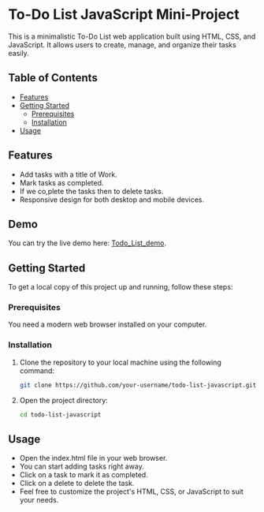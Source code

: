 # To-Do List JavaScript Mini-Project

This is a minimalistic To-Do List web application built using HTML, CSS, and JavaScript. It allows users to create, manage, and organize their tasks easily.

## Table of Contents

- [Features](#features)
- [Getting Started](#getting-started)
  - [Prerequisites](#prerequisites)
  - [Installation](#installation)
- [Usage](#usage)

## Features

- Add tasks with a title of Work.
- Mark tasks as completed.
- If we co,plete the tasks then to delete tasks.
- Responsive design for both desktop and mobile devices.

## Demo
You can try the live demo here: [Todo_List_demo](https://bala174.github.io/To-do-List/).

## Getting Started

To get a local copy of this project up and running, follow these steps:

### Prerequisites

You need a modern web browser installed on your computer.

### Installation

1. Clone the repository to your local machine using the following command:
   ```bash
   git clone https://github.com/your-username/todo-list-javascript.git
2. Open the project directory:
   ```bash
   cd todo-list-javascript
   
## Usage

- Open the index.html file in your web browser.
- You can start adding tasks right away.
- Click on a task to mark it as completed.
- Click on a delete to delete the task.
- Feel free to customize the project's HTML, CSS, or JavaScript to suit your needs.
